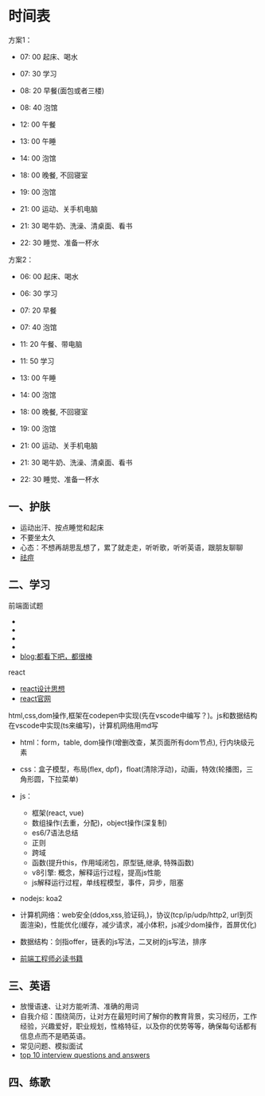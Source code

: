 <!-- 2017/11/28 -->

# 时间表

方案1：

- 07: 00 起床、喝水
- 07: 30 学习
- 08: 20 早餐(面包或者三楼)
- 08: 40 泡馆

- 12: 00 午餐
- 13: 00 午睡
- 14: 00 泡馆

- 18: 00 晚餐, 不回寝室
- 19: 00 泡馆

- 21: 00 运动、关手机电脑
- 21: 30 喝牛奶、洗澡、清桌面、看书
- 22: 30 睡觉、准备一杯水

方案2：

- 06: 00 起床、喝水
- 06: 30 学习
- 07: 20 早餐
- 07: 40 泡馆

- 11: 20 午餐、带电脑
- 11: 50 学习
- 13: 00 午睡
- 14: 00 泡馆

- 18: 00 晚餐, 不回寝室
- 19: 00 泡馆

- 21: 00 运动、关手机电脑
- 21: 30 喝牛奶、洗澡、清桌面、看书
- 22: 30 睡觉、准备一杯水

## 一、护肤

- 运动出汗、按点睡觉和起床
- 不要坐太久
- 心态：不想再胡思乱想了，累了就走走，听听歌，听听英语，跟朋友聊聊
- [祛痘](https://www.zhihu.com/question/27496100/answer/38491104)

## 二、学习

前端面试题

- [](https://github.com/jirengu/frontend-interview)
- [](https://github.com/markyun/My-blog/tree/master/Front-end-Developer-Questions/Questions-and-Answers)
- [](https://github.com/qiu-deqing/FE-interview/blob/master/README.md)
- [](https://segmentfault.com/a/1190000007987874)
- [blog:都看下吧，都很棒](https://github.com/creeperyang/blog/issues?page=2&q=is%3Aissue+is%3Aopen)

react

- [react设计思想](https://github.com/react-guide/react-basic)
- [react官网](https://reactjs.org/docs/introducing-jsx.html)

html,css,dom操作,框架在codepen中实现(先在vscode中编写？)。js和数据结构在vscode中实现(ts来编写)，计算机网络用md写

- html：form，table, dom操作(增删改查，某页面所有dom节点), 行内块级元素
- css：盒子模型，布局(flex, dpf)，float(清除浮动)，动画，特效(轮播图，三角形圆，下拉菜单)
- js：
  - 框架(react, vue)
  - 数组操作(去重，分配)，object操作(深复制)
  - es6/7语法总结
  - 正则
  - 跨域
  - 函数(提升this，作用域闭包，原型链,继承, 特殊函数)
  - v8引擎: 概念，解释运行过程，提高js性能
  - js解释运行过程，单线程模型，事件，异步，阻塞
- nodejs: koa2
- 计算机网络：web安全(ddos,xss,验证码,)，协议(tcp/ip/udp/http2, url到页面渲染)，性能优化(缓存，减少请求，减小体积，js减少dom操作，首屏优化)
- 数据结构：剑指offer，链表的js写法，二叉树的js写法，排序

- [前端工程师必读书籍](https://www.zhihu.com/question/22591993)

## 三、英语

- 放慢语速、让对方能听清、准确的用词
- 自我介绍：围绕简历，让对方在最短时间了解你的教育背景，实习经历，工作经验，兴趣爱好，职业规划，性格特征，以及你的优势等等，确保每句话都有信息点而不是晒英语。
- 常见问题、模拟面试
- [top 10 interview questions and answers](https://www.thebalance.com/top-interview-questions-and-best-answers-2061225)

## 四、练歌
